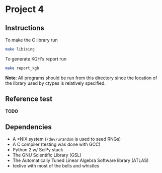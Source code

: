 # Project 4


## Instructions
To make the C library run
``` sh
make libising
```

To generate KGH's report run
``` sh
make report_kgh
```





__Note__: All programs should be run from this directory since the location of the library used by ctypes is relatively specified.

## Reference test
__TODO__

## Dependencies
* A \*NIX system (`/dev/urandom` is used to seed RNGs)
* A C compiler (testing was done with GCC)
* Python 2 w/ SciPy stack
* The GNU Scientific Library (GSL)
* The Automatically Tuned Linear Algebra Software library (ATLAS)
* texlive with most of the bells and whistles
